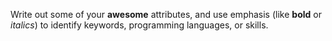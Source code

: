 Write out some of your **awesome** attributes, and use emphasis (like **bold** or *italics*) to identify keywords, programming languages, or skills. 
